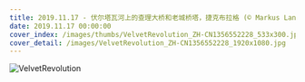 ```yaml
---
title: 2019.11.17 - 伏尔塔瓦河上的查理大桥和老城桥塔，捷克布拉格 (© Markus Lange/Offset)
date: 2019.11.17 00:00:00
cover_index: /images/thumbs/VelvetRevolution_ZH-CN1356552228_533x300.jpg
cover_detail: /images/VelvetRevolution_ZH-CN1356552228_1920x1080.jpg
---
```


![VelvetRevolution](/images/VelvetRevolution_ZH-CN1356552228_1920x1080.jpg)
